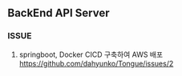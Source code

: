 ## BackEnd API Server


### ISSUE
1. springboot, Docker CICD 구축하여 AWS 배포
https://github.com/dahyunko/Tongue/issues/2
